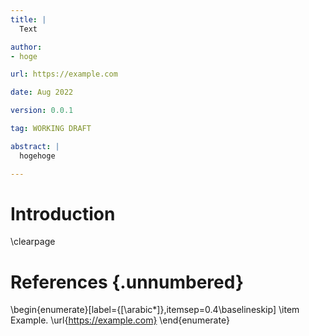 ```yaml
---
title: |
  Text

author:
- hoge

url: https://example.com

date: Aug 2022

version: 0.0.1

tag: WORKING DRAFT

abstract: |
  hogehoge

---
```


# Introduction
\clearpage

# References {.unnumbered}


\begin{enumerate}[label={[\arabic*]},itemsep=0.4\baselineskip]
\item Example. \url{https://example.com}
\end{enumerate}
